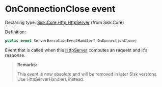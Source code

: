 <!--

Copyrights 2023 Sisk Framework - CypherPotato
Published under MIT license

!!! DO NOT EDIT THIS FILE !!!
This file was generated by a tool in the Sisk package. To edit the information in this documentation,
edit the XML documentation present in the Sisk source code.

-->


# OnConnectionClose event

Declaring type: [Sisk.Core.Http.HttpServer](/spec/Sisk.Core.Http.HttpServer.md) (from Sisk.Core)


Definition:

```cs
public event ServerExecutionEventHandler? OnConnectionClose;
```

Event that is called when this <a href="/spec/Sisk.Core.Http.HttpServer.md">HttpServer</a> computes an request and it's response.

> **Remarks:**
>
> This event is now obsolete and will be removed in later Sisk versions. Use HttpServerHandlers instead.
